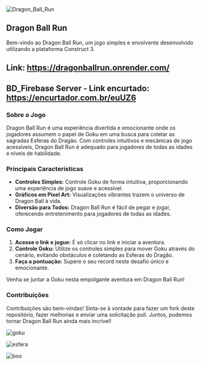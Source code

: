 ![Dragon_Ball_Run](https://github.com/ThiagoResende88/Dragon_Ball_Run/assets/117482959/7e89c2c4-db34-4a4a-935a-88e511817d62)

## Dragon Ball Run

Bem-vindo ao Dragon Ball Run, um jogo simples e envolvente desenvolvido utilizando a plataforma Construct 3.

## Link: https://dragonballrun.onrender.com/

## BD_Firebase Server - Link encurtado: https://encurtador.com.br/euUZ6

### Sobre o Jogo
Dragon Ball Run é uma experiência divertida e emocionante onde os jogadores assumem o papel de Goku em uma busca para coletar as sagradas Esferas do Dragão. Com controles intuitivos e mecânicas de jogo acessíveis, Dragon Ball Run é adequado para jogadores de todas as idades e níveis de habilidade.

### Principais Características
- **Controles Simples:** Controle Goku de forma intuitiva, proporcionando uma experiência de jogo suave e acessível.
- **Gráficos em Pixel Art:** Visualizações vibrantes trazem o universo de Dragon Ball à vida.
- **Diversão para Todos:** Dragon Ball Run é fácil de pegar e jogar, oferecendo entretenimento para jogadores de todas as idades.

### Como Jogar
1. **Acesse o link e jogue:** É só clicar no link e iniciar a aventura.
2. **Controle Goku:** Utilize os controles simples para mover Goku através do cenário, evitando obstáculos e coletando as Esferas do Dragão.
3. **Faça a pontuação:** Supere o seu record neste desafio único e emocionante.

Venha se juntar a Goku nesta empolgante aventura em Dragon Ball Run!

### Contribuições
Contribuições são bem-vindas! Sinta-se à vontade para fazer um fork deste repositório, fazer melhorias e enviar uma solicitação pull. Juntos, podemos tornar Dragon Ball Run ainda mais incrível!

![goku](https://github.com/ThiagoResende88/Dragon_Ball_Run/assets/117482959/dc068181-e676-432b-a7c3-ff9c282d4430)

![esfera](https://github.com/ThiagoResende88/Dragon_Ball_Run/assets/117482959/4cc9ee8c-ef6e-4786-95b0-80b5d9defc07)

![boo](https://github.com/ThiagoResende88/Dragon_Ball_Run/assets/117482959/206b60ca-6e5f-470f-abf0-cfea36f49fa4)



